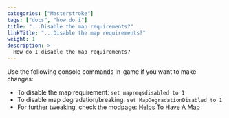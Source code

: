 ```yaml
---
categories: ["Masterstroke"]
tags: ["docs", "how do i"] 
title: "...Disable the map requirements?"
linkTitle: "...Disable the map requirements?"
weight: 1
description: >
  How do I disable the map requirements?
---
```


Use the following console commands in-game if you want to make changes:

- To disable the map requirement: `set mapreqsdisabled to 1`
- To disable map degradation/breaking: `set MapDegradationDisabled to 1`
- For further tweaking, check the modpage: [Helps To Have A Map](https://www.nexusmods.com/skyrimspecialedition/mods/37238)
